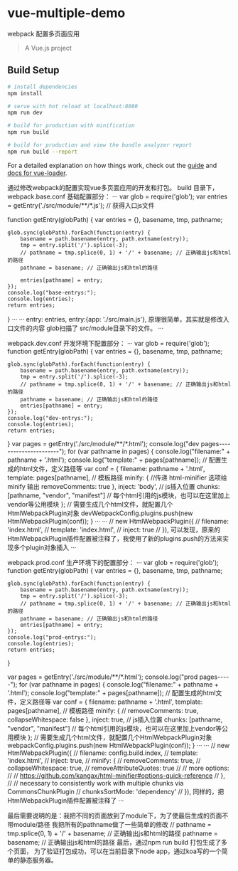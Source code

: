 # vue-multiple-demo
webpack 配置多页面应用
> A Vue.js project

## Build Setup

``` bash
# install dependencies
npm install

# serve with hot reload at localhost:8080
npm run dev

# build for production with minification
npm run build

# build for production and view the bundle analyzer report
npm run build --report
```

For a detailed explanation on how things work, check out the [guide](http://vuejs-templates.github.io/webpack/) and [docs for vue-loader](http://vuejs.github.io/vue-loader).

通过修改webpack的配置实现vue多页面应用的开发和打包。
build 目录下，
webpack.base.conf 基础配置部分：
···
var glob = require('glob');
var entries = getEntry('./src/module/**/*.js'); // 获得入口js文件


function getEntry(globPath) {
    var entries = {},
        basename, tmp, pathname;

    glob.sync(globPath).forEach(function(entry) {
        basename = path.basename(entry, path.extname(entry));
        tmp = entry.split('/').splice(-3);
        // pathname = tmp.splice(0, 1) + '/' + basename; // 正确输出js和html的路径
        pathname = basename; // 正确输出js和html的路径

        entries[pathname] = entry;
    });
    console.log("base-entrys:");
    console.log(entries);
    return entries;
}
···
···
entry: entries,
entry:{app: './src/main.js'},
原理很简单，其实就是修改入口文件的内容
glob扫描了 src/module目录下的文件。
···

webpack.dev.conf 开发环境下配置部分：
···
var glob = require('glob');
function getEntry(globPath) {
    var entries = {},
        basename, tmp, pathname;

    glob.sync(globPath).forEach(function(entry) {
        basename = path.basename(entry, path.extname(entry));
        tmp = entry.split('/').splice(-3);
        // pathname = tmp.splice(0, 1) + '/' + basename; // 正确输出js和html的路径
        pathname = basename; // 正确输出js和html的路径
        entries[pathname] = entry;
    });
    console.log("dev-entrys:");
    console.log(entries);
    return entries;
}
var pages = getEntry('./src/module/**/*.html');
console.log("dev pages----------------------");
for (var pathname in pages) {
    console.log("filename:" + pathname + '.html');
    console.log("template:" + pages[pathname]);
    // 配置生成的html文件，定义路径等
    var conf = {
        filename: pathname + '.html',
        template: pages[pathname], // 模板路径
        minify: { //传递 html-minifier 选项给 minify 输出
            removeComments: true
        },
        inject: 'body', // js插入位置
        chunks: [pathname, "vendor", "manifest"] // 每个html引用的js模块，也可以在这里加上vendor等公用模块
    };
    // 需要生成几个html文件，就配置几个HtmlWebpackPlugin对象
    devWebpackConfig.plugins.push(new HtmlWebpackPlugin(conf));
}
···
···
    // new HtmlWebpackPlugin({
    //   filename: 'index.html',
    //   template: 'index.html',
    //   inject: true
    // }),
    可以发现，原来的HtmlWebpackPlugin插件配置被注释了，我使用了新的plugins.push的方法来实现多个plugin对象插入
···


webpack.prod.conf 生产环境下的配置部分：
···
var glob = require('glob');
function getEntry(globPath) {
    var entries = {},
        basename, tmp, pathname;

    glob.sync(globPath).forEach(function(entry) {
        basename = path.basename(entry, path.extname(entry));
        tmp = entry.split('/').splice(-3);
        // pathname = tmp.splice(0, 1) + '/' + basename; // 正确输出js和html的路径
        pathname = basename; // 正确输出js和html的路径
        entries[pathname] = entry;
    });
    console.log("prod-entrys:");
    console.log(entries);
    return entries;
}

var pages = getEntry('./src/module/**/*.html');
console.log("prod pages-----");
for (var pathname in pages) {
    console.log("filename:" + pathname + '.html');
    console.log("template:" + pages[pathname]);
    // 配置生成的html文件，定义路径等
    var conf = {
        filename: pathname + '.html',
        template: pages[pathname], // 模板路径
        minify: { //
            removeComments: true,
            collapseWhitespace: false
        },
        inject: true, // js插入位置
        chunks: [pathname, "vendor", "manifest"] // 每个html引用的js模块，也可以在这里加上vendor等公用模块
    };
    // 需要生成几个html文件，就配置几个HtmlWebpackPlugin对象
    webpackConfig.plugins.push(new HtmlWebpackPlugin(conf));
}
···
···
    // new HtmlWebpackPlugin({
    //   filename: config.build.index,
    //   template: 'index.html',
    //   inject: true,
    //   minify: {
    //     removeComments: true,
    //     collapseWhitespace: true,
    //     removeAttributeQuotes: true
    //     // more options:
    //     // https://github.com/kangax/html-minifier#options-quick-reference
    //   },
    //   // necessary to consistently work with multiple chunks via CommonsChunkPlugin
    //   chunksSortMode: 'dependency'
    // }),
    同样的，把HtmlWebpackPlugin插件配置被注释了
···

最后需要说明的是：我把不同的页面放到了module下，为了使最后生成的页面不带module/路径
我把所有的pathname做了一些简单的修改
    // pathname = tmp.splice(0, 1) + '/' + basename; // 正确输出js和html的路径
    pathname = basename; // 正确输出js和html的路径
    最后，通过npm run build 打包生成了多个页面，
    为了验证打包成功，可以在当前目录下node app，通过koa写的一个简单的静态服务器。
